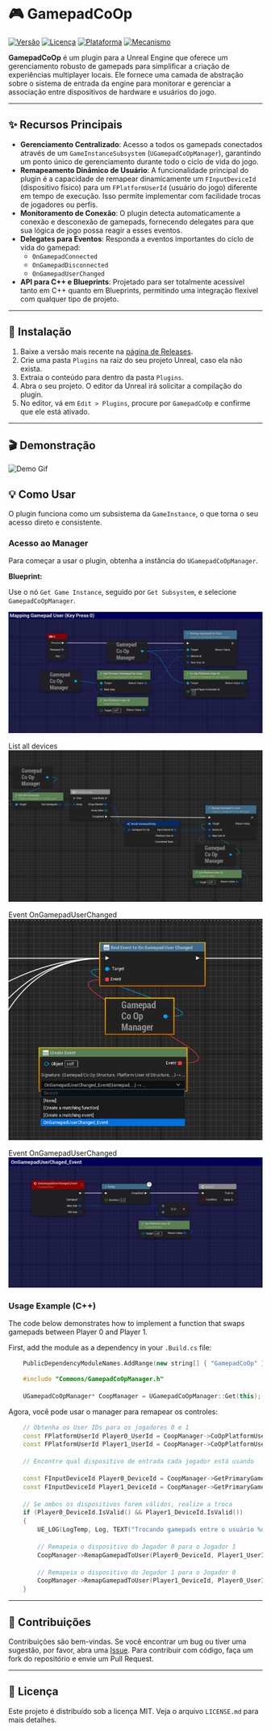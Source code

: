 # 🎮 GamepadCoOp

[![Versão](https://img.shields.io/badge/version-1.0.0-blue.svg)](https://semver.org)
[![Licença](https://img.shields.io/badge/license-MIT-green.svg)](LICENSE.md)
[![Plataforma](https://img.shields.io/badge/platform-Windows-orange.svg)](https://www.microsoft.com/windows)
[![Mecanismo](https://img.shields.io/badge/engine-Unreal%20Engine-purple.svg)](https://www.unrealengine.com)

**GamepadCoOp** é um plugin para a Unreal Engine que oferece um gerenciamento robusto de gamepads para simplificar a criação de experiências multiplayer locais. Ele fornece uma camada de abstração sobre o sistema de entrada da engine para monitorar e gerenciar a associação entre dispositivos de hardware e usuários do jogo.

---

## ✨ Recursos Principais

*   **Gerenciamento Centralizado**: Acesso a todos os gamepads conectados através de um `GameInstanceSubsystem` (`UGamepadCoOpManager`), garantindo um ponto único de gerenciamento durante todo o ciclo de vida do jogo.
*   **Remapeamento Dinâmico de Usuário**: A funcionalidade principal do plugin é a capacidade de remapear dinamicamente um `FInputDeviceId` (dispositivo físico) para um `FPlatformUserId` (usuário do jogo) diferente em tempo de execução. Isso permite implementar com facilidade trocas de jogadores ou perfis.
*   **Monitoramento de Conexão**: O plugin detecta automaticamente a conexão e desconexão de gamepads, fornecendo delegates para que sua lógica de jogo possa reagir a esses eventos.
*   **Delegates para Eventos**: Responda a eventos importantes do ciclo de vida do gamepad:
    *   `OnGamepadConnected`
    *   `OnGamepadDisconnected`
    *   `OnGamepadUserChanged`
*   **API para C++ e Blueprints**: Projetado para ser totalmente acessível tanto em C++ quanto em Blueprints, permitindo uma integração flexível com qualquer tipo de projeto.

---

## 🚀 Instalação

1.  Baixe a versão mais recente na [página de Releases](https://github.com/YourRepo/GamepadCoOp/releases).
2.  Crie uma pasta `Plugins` na raiz do seu projeto Unreal, caso ela não exista.
3.  Extraia o conteúdo para dentro da pasta `Plugins`.
4.  Abra o seu projeto. O editor da Unreal irá solicitar a compilação do plugin.
5.  No editor, vá em `Edit > Plugins`, procure por `GamepadCoOp` e confirme que ele está ativado.

---


## 🎬 Demonstração

![Demo Gif](Images/AnimationCoOp.gif)

## 💡 Como Usar

O plugin funciona como um subsistema da `GameInstance`, o que torna o seu acesso direto e consistente.

### Acesso ao Manager

Para começar a usar o plugin, obtenha a instância do `UGamepadCoOpManager`.

**Blueprint:**

Use o nó `Get Game Instance`, seguido por `Get Subsystem`, e selecione `GamepadCoOpManager`.

![Blueprint Sample](Images/Sample.png)

List all devices
![Blueprint Sample](Images/ListSample.png)

Event OnGamepadUserChanged
![Blueprint Sample](Images/AssingEventChangePLayer.png)

Event OnGamepadUserChanged
![Blueprint Sample](Images/SampleEventChangePlayer.png)


### Usage Example (C++)

The code below demonstrates how to implement a function that swaps gamepads between Player 0 and Player 1.

First, add the module as a dependency in your `.Build.cs` file:

```c++
    PublicDependencyModuleNames.AddRange(new string[] { "GamepadCoOp" });
```
```c++
    #include "Commons/GamepadCoOpManager.h"
    
    UGamepadCoOpManager* CoopManager = UGamepadCoOpManager::Get(this); // 'this' pode ser qualquer UObject no mundo do jogo.
```

Agora, você pode usar o manager para remapear os controles:
```c++
    // Obtenha os User IDs para os jogadores 0 e 1
    const FPlatformUserId Player0_UserId = CoopManager->CoOpPlatformUserId(0);
    const FPlatformUserId Player1_UserId = CoopManager->CoOpPlatformUserId(1);

    // Encontre qual dispositivo de entrada cada jogador está usando

    const FInputDeviceId Player0_DeviceId = CoopManager->GetPrimaryGamepadForUser(Player0_UserId);
    const FInputDeviceId Player1_DeviceId = CoopManager->GetPrimaryGamepadForUser(Player1_UserId);

    // Se ambos os dispositivos forem válidos, realize a troca
    if (Player0_DeviceId.IsValid() && Player1_DeviceId.IsValid())
    {
        UE_LOG(LogTemp, Log, TEXT("Trocando gamepads entre o usuário %d e %d"), Player0_UserId.GetInternalId(), Player1_UserId.GetInternalId());
    
        // Remapeia o dispositivo do Jogador 0 para o Jogador 1
        CoopManager->RemapGamepadToUser(Player0_DeviceId, Player1_UserId);
    
        // Remapeia o dispositivo do Jogador 1 para o Jogador 0
        CoopManager->RemapGamepadToUser(Player1_DeviceId, Player0_UserId);
    }

```

---

## 🤝 Contribuições

Contribuições são bem-vindas. Se você encontrar um bug ou tiver uma sugestão, por favor, abra uma [Issue](https://github.com/YourRepo/GamepadCoOp/issues). Para contribuir com código, faça um fork do repositório e envie um Pull Request.

---

## 📄 Licença

Este projeto é distribuído sob a licença MIT. Veja o arquivo `LICENSE.md` para mais detalhes.

